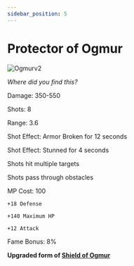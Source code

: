```yaml
---
sidebar_position: 5
---
```


# Protector of Ogmur

![Ogmurv2](https://vwiki.valorserver.com/api/item/picture/protector%20of%20ogmur)

<i>Where did you find this?</i>

Damage: 350-550

Shots: 8

Range: 3.6

Shot Effect: Armor Broken for 12 seconds

Shot Effect: Stunned for 4 seconds

Shots hit multiple targets

Shots pass through obstacles

MP Cost: 100

    +18 Defense
    
    +140 Maximum HP
    
    +12 Attack

Fame Bonus: 8%

**Upgraded form of [Shield of Ogmur](https://www.realmeye.com/wiki/shield-of-ogmur)**
